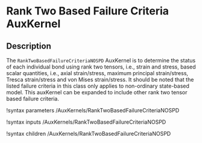 # Rank Two Based Failure Criteria AuxKernel

## Description

The `RankTwoBasedFailureCriteriaNOSPD` AuxKernel is to determine the status of each individual bond using rank two tensors, i.e., strain and stress, based scalar quantities, i.e., axial strain/stress, maximum principal strain/stress, Tresca strain/stress and von Mises strain/stress. It should be noted that the listed failure criteria in this class only applies to non-ordinary state-based model. This auxKernel can be expanded to include other rank two tensor based failure criteria.


!syntax parameters /AuxKernels/RankTwoBasedFailureCriteriaNOSPD

!syntax inputs /AuxKernels/RankTwoBasedFailureCriteriaNOSPD

!syntax children /AuxKernels/RankTwoBasedFailureCriteriaNOSPD
